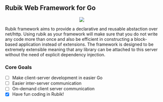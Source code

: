 ## Rubik Web Framework for Go

<p align="center">
    <img src="https://avatars3.githubusercontent.com/u/61872650?s=250&v=4">
</p>

Rubik framework aims to provide a declarative and reusable abstaction over net/http. Using rubik
as your framework will make sure that you do not write any code more than once and also be
efficient in constructing a block-based application instead of extensions. The framework is
designed to be extremely extensible meaning that any library can be attached to this server
without the need of explicit dependency injection.

### Core Goals

- [ ] Make client-server development in easier Go
- [ ] Easier inter-server communication
- [ ] On-demand client server communication
- [x] Have fun coding in Rubik!